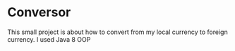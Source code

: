 # Conversor
This small project is about how to convert from my local currency to foreign currency. I used Java 8 OOP
